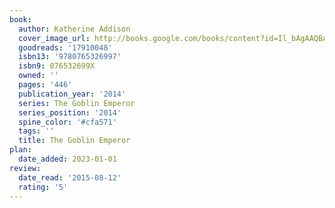 ```yaml
---
book:
  author: Katherine Addison
  cover_image_url: http://books.google.com/books/content?id=Il_bAgAAQBAJ&printsec=frontcover&img=1&zoom=1&edge=curl&source=gbs_api
  goodreads: '17910048'
  isbn13: '9780765326997'
  isbn9: 076532699X
  owned: ''
  pages: '446'
  publication_year: '2014'
  series: The Goblin Emperor
  series_position: '2014'
  spine_color: '#cfa571'
  tags: ''
  title: The Goblin Emperor
plan:
  date_added: 2023-01-01
review:
  date_read: '2015-08-12'
  rating: '5'
---
```

